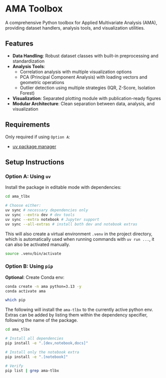 # AMA Toolbox

A comprehensive Python toolbox for Applied Multivariate Analysis (AMA), providing dataset handlers, analysis tools, and visualization utilities.

## Features

- **Data Handling**: Robust dataset classes with built-in preprocessing and standardization
- **Analysis Tools**:
  - Correlation analysis with multiple visualization options
  - PCA (Principal Component Analysis) with loading vectors and geometric operations
  - Outlier detection using multiple strategies (IQR, Z-Score, Isolation Forest)
- **Visualization**: Separated plotting module with publication-ready figures
- **Modular Architecture**: Clean separation between data, analysis, and visualization

## Requirements

Only required if using `Option A`:
- [uv package manager](https://docs.astral.sh/uv/getting-started/installation/)

## Setup Instructions

### Option A: Using `uv`

Install the package in editable mode with dependencies:

```bash
cd ama_tlbx

# Choose either:
uv sync # necessary dependencies only
uv sync --extra dev # dev tools
uv sync --extra notebook # Jupyter support
uv sync --all-extras # install both dev and notebook extras
```

This will also create a virtual environment `.venv` in the project directory, which is automatically used when running commands with `uv run ...`, it can also be activated manually.

```bash
source .venv/bin/activate
```

### Option B: Using `pip`

**Optional**: Create Conda env:

```bash
conda create -n ama python=3.13 -y
conda activate ama

which pip
```

The following will install the `ama-tlbx` to the currently active python env. Extras can be added by listing them within the dependency specifier, following the name of the package.

```bash
cd ama_tlbx

# Install all dependencies
pip install -e ".[dev,notebook,docs]"

# Install only the notebook extra
pip install -e ".[notebook]"

# Verify
pip list | grep ama-tlbx
```
